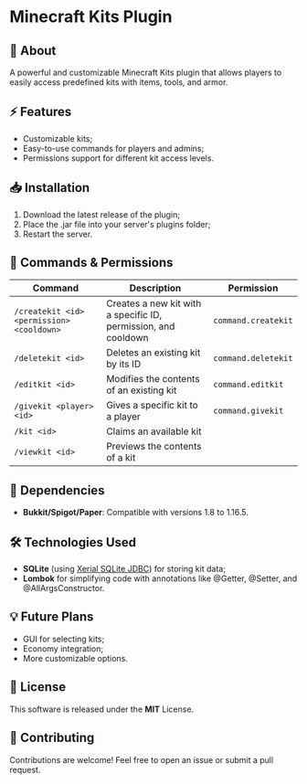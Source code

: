 # Minecraft Kits Plugin

## 📄 About
A powerful and customizable Minecraft Kits plugin that allows players to easily access predefined kits with items, tools, and armor.

## ⚡ Features
- Customizable kits;
- Easy-to-use commands for players and admins;
- Permissions support for different kit access levels.

## 📥 Installation
1. Download the latest release of the plugin;
2. Place the .jar file into your server's plugins folder;
3. Restart the server.

## 🤖 Commands & Permissions
| Command                          | Description                                | Permission   |
| -------------------------------- | ------------------------------------------ | ------------ |
| `/createkit <id> <permission> <cooldown>` | Creates a new kit with a specific ID, permission, and cooldown | `command.createkit` |
| `/deletekit <id>`                | Deletes an existing kit by its ID         | `command.deletekit` |
| `/editkit <id>`                  | Modifies the contents of an existing kit                  | `command.editkit` |
| `/givekit <player> <id>`         | Gives a specific kit to a player          | `command.givekit` |
| `/kit <id>`                      | Claims an available kit                   ||
| `/viewkit <id>`                  | Previews the contents of a kit            ||

## 🔗 Dependencies
- **Bukkit/Spigot/Paper**: Compatible with versions 1.8 to 1.16.5.

## 🛠️ Technologies Used
- **SQLite** (using [Xerial SQLite JDBC](https://github.com/xerial/sqlite-jdbc)) for storing kit data;
- **Lombok** for simplifying code with annotations like @Getter, @Setter, and @AllArgsConstructor.

## 💡 Future Plans
- GUI for selecting kits;
- Economy integration;
- More customizable options.

## 📄 License
This software is released under the **MIT** License.

## 🤝 Contributing
Contributions are welcome! Feel free to open an issue or submit a pull request.
